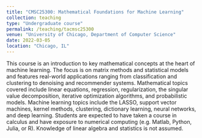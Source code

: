 ```yaml
---
title: "CMSC25300: Mathematical Foundations for Machine Learning"
collection: teaching
type: "Undergraduate course"
permalink: /teaching/tacmsc25300
venue: "University of Chicago, Department of Computer Science"
date: 2022-03-05
location: "Chicago, IL"
---
```


This course is an introduction to key mathematical concepts at the heart of machine learning. The focus is on matrix methods and statistical models and features real-world applications ranging from classification and clustering to denoising and recommender systems. Mathematical topics covered include linear equations, regression, regularization, the singular value decomposition, iterative optimization algorithms, and probabilistic models. Machine learning topics include the LASSO, support vector machines, kernel methods, clustering, dictionary learning, neural networks, and deep learning. Students are expected to have taken a course in calculus and have exposure to numerical computing (e.g. Matlab, Python, Julia, or R). Knowledge of linear algebra and statistics is not assumed.